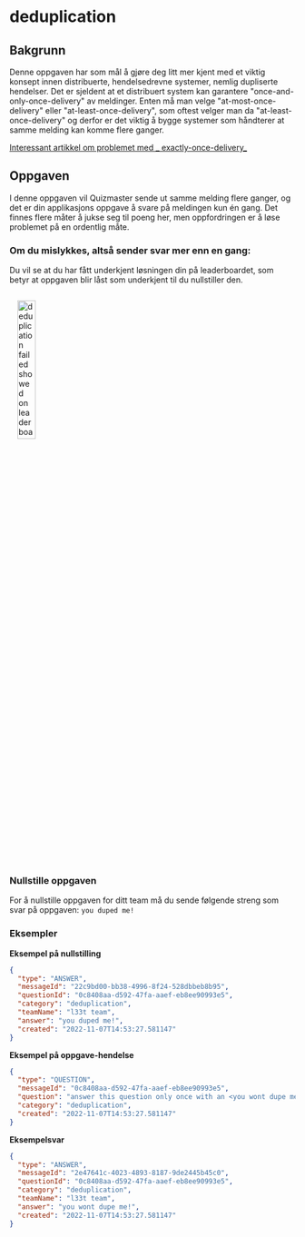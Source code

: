 # deduplication

## Bakgrunn

Denne oppgaven har som mål å gjøre deg litt mer kjent med et viktig konsept innen distribuerte, hendelsedrevne
systemer, nemlig dupliserte hendelser.
Det er sjeldent at et distribuert system kan garantere "once-and-only-once-delivery" av meldinger. Enten må man velge
"at-most-once-delivery" eller "at-least-once-delivery", som oftest velger man da "at-least-once-delivery" og derfor er det
viktig å bygge systemer som håndterer at samme melding kan komme flere ganger.

[Interessant artikkel om problemet med _
exactly-once-delivery_](https://www.confluent.io/blog/exactly-once-semantics-are-possible-heres-how-apache-kafka-does-it/)

## Oppgaven

I denne oppgaven vil Quizmaster sende ut samme melding flere ganger, og det er din applikasjons oppgave å svare på meldingen kun
én gang. Det finnes flere måter å jukse seg til poeng her, men oppfordringen er å løse problemet på en ordentlig måte.

### Om du mislykkes, altså sender svar mer enn en gang:

Du vil se at du har fått underkjent løsningen din på leaderboardet, som betyr at oppgaven blir låst som underkjent til du
nullstiller den.

<img src="/leesah-game/assets/deduplication-failed.png" style="width: 25%;padding: 1em" alt="deduplication failed showed on leaderboard">

### Nullstille oppgaven

For å nullstille oppgaven for ditt team må du sende følgende streng som svar på oppgaven: `you duped me!`

### Eksempler

**Eksempel på nullstilling**

```json
{
  "type": "ANSWER",
  "messageId": "22c9bd00-bb38-4996-8f24-528dbbeb8b95",
  "questionId": "0c8408aa-d592-47fa-aaef-eb8ee90993e5",
  "category": "deduplication",
  "teamName": "l33t team",
  "answer": "you duped me!",
  "created": "2022-11-07T14:53:27.581147"
}
```

**Eksempel på oppgave-hendelse**

```json
{
  "type": "QUESTION",
  "messageId": "0c8408aa-d592-47fa-aaef-eb8ee90993e5",
  "question": "answer this question only once with an <you wont dupe me!>",
  "category": "deduplication",
  "created": "2022-11-07T14:53:27.581147"
}
```

**Eksempelsvar**

```json
{
  "type": "ANSWER",
  "messageId": "2e47641c-4023-4893-8187-9de2445b45c0",
  "questionId": "0c8408aa-d592-47fa-aaef-eb8ee90993e5",
  "category": "deduplication",
  "teamName": "l33t team",
  "answer": "you wont dupe me!",
  "created": "2022-11-07T14:53:27.581147"
}
```
